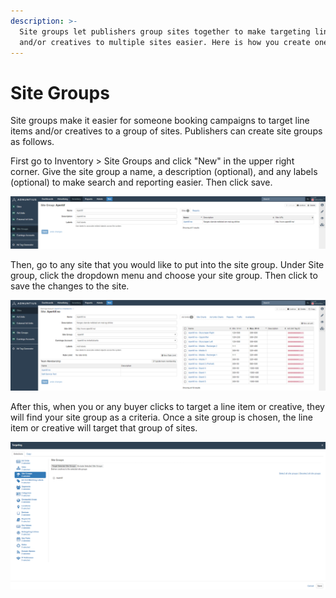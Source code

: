 ```yaml
---
description: >-
  Site groups let publishers group sites together to make targeting line items
  and/or creatives to multiple sites easier. Here is how you create one.
---
```


# Site Groups

Site groups make it easier for someone booking campaigns to target line items and/or creatives to a group of sites. Publishers can create site groups as follows. 

First go to Inventory &gt; Site Groups and click "New" in the upper right corner. Give the site group a name, a description \(optional\), and any labels \(optional\) to make search and reporting easier.  Then click save.

![Creating a site group.](../../../.gitbook/assets/202003-site-group.png)

Then, go to any site that you would like to put into the site group. Under Site group, click the dropdown menu and choose your site group. Then click to save the changes to the site. 

![Each site you create can be placed under one of your site groups. ](../../../.gitbook/assets/202003-site.png)

After this, when you or any buyer clicks to target a line item or creative, they will find your site group as a criteria. Once a site group is chosen, the line item or creative will target that group of sites. 

![Site group targeting.](../../../.gitbook/assets/201811-advertising-line-item-site-group-targeting.png)

